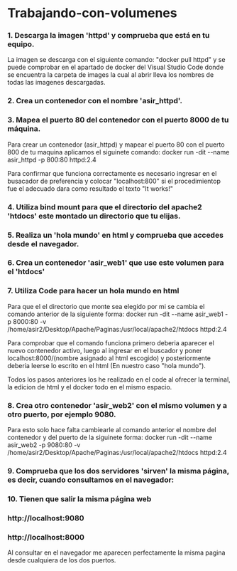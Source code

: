 # Trabajando-con-volumenes
### 1. Descarga la imagen 'httpd' y comprueba que está en tu equipo.

La imagen se descarga con el siguiente comando: "docker pull httpd" y se puede comprobar en el apartado de docker  del Visual Studio Code donde se encuentra la carpeta de images la cual al abrir lleva los nombres de todas las imagenes descargadas.

### 2. Crea un contenedor con el nombre 'asir_httpd'.
### 3. Mapea el puerto 80 del contenedor con el puerto 8000 de tu máquina.
    
 Para crear un contenedor (asir_httpd) y mapear el puerto 80 con el puerto 800 de tu maquina aplicamos el siguinete comando: docker run -dit --name asir_httpd -p 800:80 httpd:2.4

 Para confirmar que funciona correctamente es necesario ingresar en el busacador de preferencia y colocar "localhost:800" si el procedimientop fue el adecuado dara como resultado el texto "It works!"

### 4. Utiliza bind mount para que el directorio del apache2 'htdocs' este montado un directorio que tu elijas.
### 5. Realiza un 'hola mundo' en html y comprueba que accedes desde el navegador.
### 6. Crea un contenedor 'asir_web1' que use este volumen para el 'htdocs'
### 7. Utiliza Code para hacer un hola mundo en html

 Para que el el directorio que monte sea elegido  por mi se cambia el comando anterior de la siguiente forma: docker run -dit --name asir_web1 -p 8000:80 -v /home/asir2/Desktop/Apache/Paginas:/usr/local/apache2/htdocs httpd:2.4

 Para comprobar que el comando funciona primero deberia aparecer el nuevo contenedor activo, luego al ingresar en el buscador y poner localhost:8000/(nombre asignado al html escogido) y posteriormente deberia leerse lo escrito en el html (En nuestro caso "hola mundo").

Todos los pasos anteriores los he realizado en el code al ofrecer la terminal, la edicion de html y el docker todo en el mismo espacio.

### 8. Crea otro contenedor 'asir_web2' con el mismo volumen y a otro puerto, por ejemplo 9080.

Para esto solo hace falta cambiearle al comando anterior el nombre del contenedor y del puerto de la siguinete forma: docker run -dit --name asir_web2 -p 9080:80 -v /home/asir2/Desktop/Apache/Paginas:/usr/local/apache2/htdocs httpd:2.4

### 9. Comprueba que los dos servidores 'sirven' la misma página, es decir, cuando consultamos en el navegador:
### 10. Tienen que salir la misma página web
###    http://localhost:9080 
###   http://localhost:8000

Al consultar en el navegador me aparecen perfectamente la misma pagina desde cualquiera de los dos puertos. 